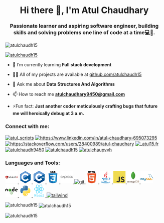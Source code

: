 <h1 align="center">Hi there 👋, I'm Atul Chaudhary</h1>
<h3 align="center">Passionate learner and aspiring software engineer, building skills and solving problems one line of code at a time💻🚀.</h3>

<p align="left"> <img src="https://komarev.com/ghpvc/?username=atulchaudh15&label=Profile%20views&color=0e75b6&style=flat" alt="atulchaudh15" /> </p>

<p align="left"> <a href="https://github.com/ryo-ma/github-profile-trophy"><img src="https://github-profile-trophy.vercel.app/?username=atulchaudh15" alt="atulchaudh15" /></a> </p>

- 🌱 I’m currently learning **Full stack development**

- 👨‍💻 All of my projects are available at [github.com/atulchaudh15](github.com/atulchaudh15)

- 💬 Ask me about **Data Structures And Algorithms**

- 📫 How to reach me **atulchaudhary9450@gmail.com**

- ⚡Fun fact: **Just another coder meticulously crafting bugs that future me will heroically debug at 3 a.m.**

<h3 align="left">Connect with me:</h3>
<p align="left">
<a href="https://twitter.com/atul_scripts" target="blank"><img align="center" src="https://raw.githubusercontent.com/rahuldkjain/github-profile-readme-generator/master/src/images/icons/Social/twitter.svg" alt="atul_scripts" height="30" width="40" /></a>
<a href="https://www.linkedin.com/in/atul-chaudhary-695073295" target="blank"><img align="center" src="https://raw.githubusercontent.com/rahuldkjain/github-profile-readme-generator/master/src/images/icons/Social/linked-in-alt.svg" alt="https://www.linkedin.com/in/atul-chaudhary-695073295" height="30" width="40" /></a>
<a href="https://stackoverflow.com/users/https://stackoverflow.com/users/28400989/atul-chaudhary" target="blank"><img align="center" src="https://raw.githubusercontent.com/rahuldkjain/github-profile-readme-generator/master/src/images/icons/Social/stack-overflow.svg" alt="https://stackoverflow.com/users/28400989/atul-chaudhary" height="30" width="40" /></a>
<a href="https://instagram.com/_atul15.fr" target="blank"><img align="center" src="https://raw.githubusercontent.com/rahuldkjain/github-profile-readme-generator/master/src/images/icons/Social/instagram.svg" alt="_atul15.fr" height="30" width="40" /></a>
<a href="https://codeforces.com/profile/atulchaudh9450" target="blank"><img align="center" src="https://raw.githubusercontent.com/rahuldkjain/github-profile-readme-generator/master/src/images/icons/Social/codeforces.svg" alt="atulchaudh9450" height="30" width="40" /></a>
<a href="https://www.leetcode.com/atulchaudh15" target="blank"><img align="center" src="https://raw.githubusercontent.com/rahuldkjain/github-profile-readme-generator/master/src/images/icons/Social/leet-code.svg" alt="atulchaudh15" height="30" width="40" /></a>
<a href="https://auth.geeksforgeeks.org/user/atulchaupvvh" target="blank"><img align="center" src="https://raw.githubusercontent.com/rahuldkjain/github-profile-readme-generator/master/src/images/icons/Social/geeks-for-geeks.svg" alt="atulchaupvvh" height="30" width="40" /></a>
</p>

<h3 align="left">Languages and Tools:</h3>
<p align="left"> <a href="https://angular.io" target="_blank" rel="noreferrer"> <img src="https://raw.githubusercontent.com/devicons/devicon/master/icons/angularjs/angularjs-original-wordmark.svg" alt="angularjs" width="40" height="40"/> </a> <a href="https://www.cprogramming.com/" target="_blank" rel="noreferrer"> <img src="https://raw.githubusercontent.com/devicons/devicon/master/icons/c/c-original.svg" alt="c" width="40" height="40"/> </a> <a href="https://www.w3schools.com/cpp/" target="_blank" rel="noreferrer"> <img src="https://raw.githubusercontent.com/devicons/devicon/master/icons/cplusplus/cplusplus-original.svg" alt="cplusplus" width="40" height="40"/> </a> <a href="https://www.w3schools.com/css/" target="_blank" rel="noreferrer"> <img src="https://raw.githubusercontent.com/devicons/devicon/master/icons/css3/css3-original-wordmark.svg" alt="css3" width="40" height="40"/> </a> <a href="https://expressjs.com" target="_blank" rel="noreferrer"> <img src="https://raw.githubusercontent.com/devicons/devicon/master/icons/express/express-original-wordmark.svg" alt="express" width="40" height="40"/> </a> <a href="https://git-scm.com/" target="_blank" rel="noreferrer"> <img src="https://www.vectorlogo.zone/logos/git-scm/git-scm-icon.svg" alt="git" width="40" height="40"/> </a> <a href="https://www.w3.org/html/" target="_blank" rel="noreferrer"> <img src="https://raw.githubusercontent.com/devicons/devicon/master/icons/html5/html5-original-wordmark.svg" alt="html5" width="40" height="40"/> </a> <a href="https://www.java.com" target="_blank" rel="noreferrer"> <img src="https://raw.githubusercontent.com/devicons/devicon/master/icons/java/java-original.svg" alt="java" width="40" height="40"/> </a> <a href="https://developer.mozilla.org/en-US/docs/Web/JavaScript" target="_blank" rel="noreferrer"> <img src="https://raw.githubusercontent.com/devicons/devicon/master/icons/javascript/javascript-original.svg" alt="javascript" width="40" height="40"/> </a> <a href="https://www.mongodb.com/" target="_blank" rel="noreferrer"> <img src="https://raw.githubusercontent.com/devicons/devicon/master/icons/mongodb/mongodb-original-wordmark.svg" alt="mongodb" width="40" height="40"/> </a> <a href="https://www.mysql.com/" target="_blank" rel="noreferrer"> <img src="https://raw.githubusercontent.com/devicons/devicon/master/icons/mysql/mysql-original-wordmark.svg" alt="mysql" width="40" height="40"/> </a> <a href="https://nodejs.org" target="_blank" rel="noreferrer"> <img src="https://raw.githubusercontent.com/devicons/devicon/master/icons/nodejs/nodejs-original-wordmark.svg" alt="nodejs" width="40" height="40"/> </a> <a href="https://www.python.org" target="_blank" rel="noreferrer"> <img src="https://raw.githubusercontent.com/devicons/devicon/master/icons/python/python-original.svg" alt="python" width="40" height="40"/> </a> <a href="https://reactjs.org/" target="_blank" rel="noreferrer"> <img src="https://raw.githubusercontent.com/devicons/devicon/master/icons/react/react-original-wordmark.svg" alt="react" width="40" height="40"/> </a> <a href="https://tailwindcss.com/" target="_blank" rel="noreferrer"> <img src="https://www.vectorlogo.zone/logos/tailwindcss/tailwindcss-icon.svg" alt="tailwind" width="40" height="40"/> </a> </p>

<p><img align="left" src="https://github-readme-stats.vercel.app/api/top-langs?username=atulchaudh15&show_icons=true&locale=en&layout=compact" alt="atulchaudh15" /></p>

<p>&nbsp;<img align="center" src="https://github-readme-stats.vercel.app/api?username=atulchaudh15&show_icons=true&locale=en" alt="atulchaudh15" /></p>

<p><img align="center" src="https://github-readme-streak-stats.herokuapp.com/?user=atulchaudh15&" alt="atulchaudh15" /></p>
